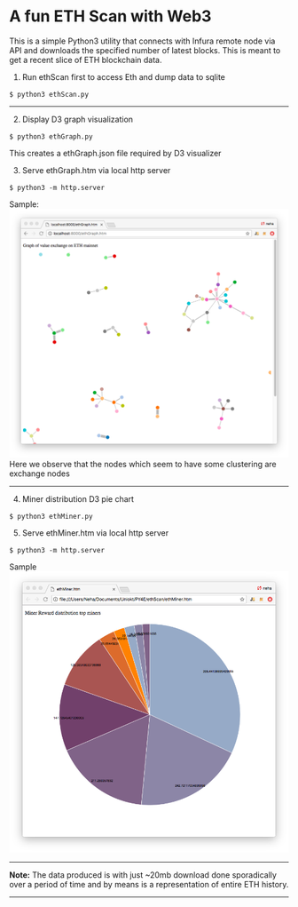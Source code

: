 A fun ETH Scan with Web3
========================

This is a simple Python3 utility that connects with Infura remote node via API and downloads the specified number of latest blocks. This is meant to get a recent slice of ETH blockchain data.

1. Run ethScan first to access Eth and dump data to sqlite
```
$ python3 ethScan.py
```

---
2. Display D3 graph visualization
```
$ python3 ethGraph.py
```
This creates a ethGraph.json file required by D3 visualizer

3. Serve ethGraph.htm via local http server
```
$ python3 -m http.server
```
Sample:
![Sample Graph](https://github.com/KedarJo/ethScan/blob/master/ethGraph.png)
Here we observe that the nodes which seem to have some clustering are exchange nodes

---
4. Miner distribution D3 pie chart
```
$ python3 ethMiner.py
```

5. Serve ethMiner.htm via local http server
```
$ python3 -m http.server
```

Sample
![Sample Miner distribution](https://github.com/KedarJo/ethScan/blob/master/ethMiner.png)

---
**Note:** The data produced is with just ~20mb download done sporadically over a period of time and by means is a representation of entire ETH history.

___
